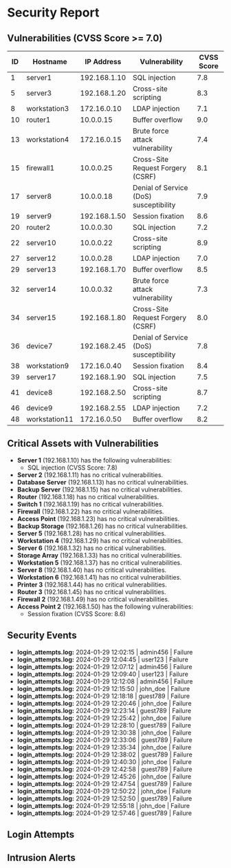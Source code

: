 # Security Report

## Vulnerabilities (CVSS Score >= 7.0)

| ID | Hostname | IP Address | Vulnerability | CVSS Score |
|---|---|---|---|---|
| 1 | server1 | 192.168.1.10 | SQL injection | 7.8 |
| 5 | server3 | 192.168.1.20 | Cross-site scripting | 8.3 |
| 8 | workstation3 | 172.16.0.10 | LDAP injection | 7.1 |
| 10 | router1 | 10.0.0.15 | Buffer overflow | 9.0 |
| 13 | workstation4 | 172.16.0.15 | Brute force attack vulnerability | 7.4 |
| 15 | firewall1 | 10.0.0.25 | Cross-Site Request Forgery (CSRF) | 8.1 |
| 17 | server8 | 10.0.0.18 | Denial of Service (DoS) susceptibility | 7.9 |
| 19 | server9 | 192.168.1.50 | Session fixation | 8.6 |
| 20 | router2 | 10.0.0.30 | SQL injection | 7.2 |
| 22 | server10 | 10.0.0.22 | Cross-site scripting | 8.9 |
| 27 | server12 | 10.0.0.28 | LDAP injection | 7.0 |
| 29 | server13 | 192.168.1.70 | Buffer overflow | 8.5 |
| 32 | server14 | 10.0.0.32 | Brute force attack vulnerability | 7.3 |
| 34 | server15 | 192.168.1.80 | Cross-Site Request Forgery (CSRF) | 8.0 |
| 36 | device7 | 192.168.2.45 | Denial of Service (DoS) susceptibility | 7.8 |
| 38 | workstation9 | 172.16.0.40 | Session fixation | 8.4 |
| 39 | server17 | 192.168.1.90 | SQL injection | 7.5 |
| 41 | device8 | 192.168.2.50 | Cross-site scripting | 8.7 |
| 46 | device9 | 192.168.2.55 | LDAP injection | 7.2 |
| 48 | workstation11 | 172.16.0.50 | Buffer overflow | 8.2 |

## Critical Assets with Vulnerabilities

- **Server 1** (192.168.1.10) has the following vulnerabilities:
  - SQL injection (CVSS Score: 7.8)
- **Server 2** (192.168.1.11) has no critical vulnerabilities.
- **Database Server** (192.168.1.13) has no critical vulnerabilities.
- **Backup Server** (192.168.1.15) has no critical vulnerabilities.
- **Router** (192.168.1.18) has no critical vulnerabilities.
- **Switch 1** (192.168.1.19) has no critical vulnerabilities.
- **Firewall** (192.168.1.22) has no critical vulnerabilities.
- **Access Point** (192.168.1.23) has no critical vulnerabilities.
- **Backup Storage** (192.168.1.26) has no critical vulnerabilities.
- **Server 5** (192.168.1.28) has no critical vulnerabilities.
- **Workstation 4** (192.168.1.29) has no critical vulnerabilities.
- **Server 6** (192.168.1.32) has no critical vulnerabilities.
- **Storage Array** (192.168.1.33) has no critical vulnerabilities.
- **Workstation 5** (192.168.1.37) has no critical vulnerabilities.
- **Server 8** (192.168.1.40) has no critical vulnerabilities.
- **Workstation 6** (192.168.1.41) has no critical vulnerabilities.
- **Printer 3** (192.168.1.44) has no critical vulnerabilities.
- **Router 3** (192.168.1.45) has no critical vulnerabilities.
- **Firewall 2** (192.168.1.49) has no critical vulnerabilities.
- **Access Point 2** (192.168.1.50) has the following vulnerabilities:
  - Session fixation (CVSS Score: 8.6)

## Security Events

- **login_attempts.log:** 2024-01-29 12:02:15 | admin456 | Failure
- **login_attempts.log:** 2024-01-29 12:04:45 | user123 | Failure
- **login_attempts.log:** 2024-01-29 12:07:12 | admin456 | Failure
- **login_attempts.log:** 2024-01-29 12:09:40 | user123 | Failure
- **login_attempts.log:** 2024-01-29 12:12:08 | admin456 | Failure
- **login_attempts.log:** 2024-01-29 12:15:50 | john_doe | Failure
- **login_attempts.log:** 2024-01-29 12:18:18 | guest789 | Failure
- **login_attempts.log:** 2024-01-29 12:20:46 | john_doe | Failure
- **login_attempts.log:** 2024-01-29 12:23:14 | guest789 | Failure
- **login_attempts.log:** 2024-01-29 12:25:42 | john_doe | Failure
- **login_attempts.log:** 2024-01-29 12:28:10 | guest789 | Failure
- **login_attempts.log:** 2024-01-29 12:30:38 | john_doe | Failure
- **login_attempts.log:** 2024-01-29 12:33:06 | guest789 | Failure
- **login_attempts.log:** 2024-01-29 12:35:34 | john_doe | Failure
- **login_attempts.log:** 2024-01-29 12:38:02 | guest789 | Failure
- **login_attempts.log:** 2024-01-29 12:40:30 | john_doe | Failure
- **login_attempts.log:** 2024-01-29 12:42:58 | guest789 | Failure
- **login_attempts.log:** 2024-01-29 12:45:26 | john_doe | Failure
- **login_attempts.log:** 2024-01-29 12:47:54 | guest789 | Failure
- **login_attempts.log:** 2024-01-29 12:50:22 | john_doe | Failure
- **login_attempts.log:** 2024-01-29 12:52:50 | guest789 | Failure
- **login_attempts.log:** 2024-01-29 12:55:18 | john_doe | Failure
- **login_attempts.log:** 2024-01-29 12:57:46 | guest789 | Failure

## Login Attempts


## Intrusion Alerts

